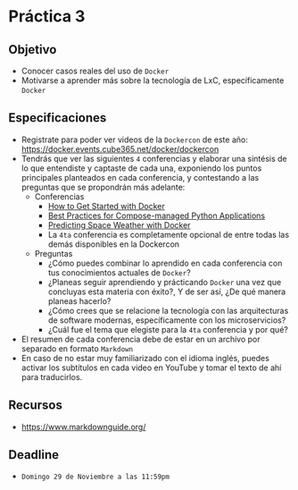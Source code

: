 # Práctica 3

## Objetivo

* Conocer casos reales del uso de `Docker`
* Motivarse a aprender más sobre la tecnología de LxC, específicamente `Docker`

## Especificaciones

* Registrate para poder ver videos de la `Dockercon` de este año: <https://docker.events.cube365.net/docker/dockercon>
* Tendrás que ver las siguientes `4` conferencias y elaborar una sintésis de lo que entendiste y captaste de cada una, exponiendo los puntos principales planteados en cada conferencia, y contestando a las preguntas que se propondrán más adelante:
  * Conferencias
    * [How to Get Started with Docker](https://docker.events.cube365.net/docker/dockercon/content/Videos/hgMFTyX5kYKmTPWZo)
    * [Best Practices for Compose-managed Python Applications](https://docker.events.cube365.net/docker/dockercon/content/Videos/eWWPtj5dmHAmoYypc)
    * [Predicting Space Weather with Docker](https://docker.events.cube365.net/docker/dockercon/content/Videos/rTQJpygidv4q3X32c)
    * La `4ta` conferencia es completamente opcional de entre todas las demás disponibles en la Dockercon
  * Preguntas
    * ¿Cómo puedes combinar lo aprendido en cada conferencia con tus conocimientos actuales de `Docker`?
    * ¿Planeas seguir aprendiendo y prácticando `Docker` una vez que concluyas esta materia con éxito?, Y de ser así, ¿De qué manera planeas hacerlo?
    * ¿Cómo crees que se relacione la tecnología con las arquitecturas de software modernas, específicamente con los microservicios?
    * ¿Cuál fue el tema que elegiste para la `4ta` conferencia y por qué?
* El resumen de cada conferencia debe de estar en un archivo por separado en formato `Markdown`
* En caso de no estar muy familiarizado con el idioma inglés, puedes activar los subtítulos en cada video en YouTube y tomar el texto de ahí para traducirlos.

## Recursos

* <https://www.markdownguide.org/>

## Deadline

* `Domingo 29 de Noviembre a las 11:59pm`
